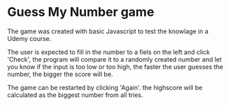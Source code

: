 # Guess My Number game

The game was created with basic Javascript to test the knowlage in a Udemy course.

The user is expected to fill in the number to a fiels on the left and click 'Check', the program will compare it to a randomly created number and let you know if the input is too low or too high, the faster the user guesses the number, the bigger the score will be.

The game can be restarted by clicking 'Again'. the highscore will be calculated as the biggest number from all tries.
